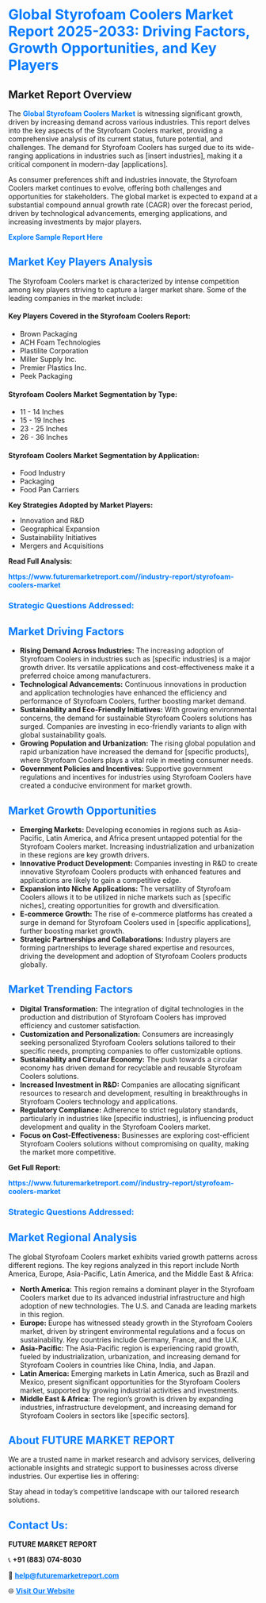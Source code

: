 <h1 style="color: #007BFF;">Global Styrofoam Coolers Market Report 2025-2033: Driving Factors, Growth Opportunities, and Key Players</h1>

<section id="overview">
<h2>Market Report Overview</h2>
<p>The <a href="https://www.futuremarketreport.com//industry-report/styrofoam-coolers-market" style="color: #007BFF; text-decoration: none;"><strong>Global Styrofoam Coolers Market</strong></a> is witnessing significant growth, driven by increasing demand across various industries. This report delves into the key aspects of the Styrofoam Coolers market, providing a comprehensive analysis of its current status, future potential, and challenges. The demand for Styrofoam Coolers has surged due to its wide-ranging applications in industries such as [insert industries], making it a critical component in modern-day [applications].</p>
<p>As consumer preferences shift and industries innovate, the Styrofoam Coolers market continues to evolve, offering both challenges and opportunities for stakeholders. The global market is expected to expand at a substantial compound annual growth rate (CAGR) over the forecast period, driven by technological advancements, emerging applications, and increasing investments by major players.</p>
</section>

<section id="overview">
<p><a href="https://www.futuremarketreport.com//request-sample/reportId=88842" style="color: #007BFF; text-decoration: none;"><strong>Explore Sample Report Here</strong></a></p>
</section>

<section id="key-players">
<h2 style="color: #007BFF;">Market Key Players Analysis</h2>
<p>The Styrofoam Coolers market is characterized by intense competition among key players striving to capture a larger market share. Some of the leading companies in the market include:</p>
<h4>Key Players Covered in the Styrofoam Coolers Report:</h4>
<ul><li>Brown Packaging</li><li>ACH Foam Technologies</li><li>Plastilite Corporation</li><li>Miller Supply Inc.</li><li>Premier Plastics Inc.</li><li>Peek Packaging</li></ul>
<h4>Styrofoam Coolers Market Segmentation by Type:</h4>
<ul><li>11 - 14 Inches</li><li>15 - 19 Inches</li><li>23 - 25 Inches</li><li>26 - 36 Inches</li></ul>

<h4>Styrofoam Coolers Market Segmentation by Application:</h4>
<ul><li>Food Industry</li><li>Packaging</li><li>Food Pan Carriers</li></ul>
<p><strong>Key Strategies Adopted by Market Players:</strong></p>
<ul>
<li>Innovation and R&D</li>
<li>Geographical Expansion</li>
<li>Sustainability Initiatives</li>
<li>Mergers and Acquisitions</li>
</ul>
</section>

<section>
<p><strong>Read Full Analysis: </strong></p><a href="https://www.futuremarketreport.com//industry-report/styrofoam-coolers-market" style="color: #007BFF; text-decoration: none;"><strong>https://www.futuremarketreport.com//industry-report/styrofoam-coolers-market</strong></a>
<h3 style="color: #007BFF;">Strategic Questions Addressed:</h3>
</section>

<section id="driving-factors">
<h2 style="color: #007BFF;">Market Driving Factors</h2>
<ul>
<li><strong>Rising Demand Across Industries:</strong> The increasing adoption of Styrofoam Coolers in industries such as [specific industries] is a major growth driver. Its versatile applications and cost-effectiveness make it a preferred choice among manufacturers.</li>
<li><strong>Technological Advancements:</strong> Continuous innovations in production and application technologies have enhanced the efficiency and performance of Styrofoam Coolers, further boosting market demand.</li>
<li><strong>Sustainability and Eco-Friendly Initiatives:</strong> With growing environmental concerns, the demand for sustainable Styrofoam Coolers solutions has surged. Companies are investing in eco-friendly variants to align with global sustainability goals.</li>
<li><strong>Growing Population and Urbanization:</strong> The rising global population and rapid urbanization have increased the demand for [specific products], where Styrofoam Coolers plays a vital role in meeting consumer needs.</li>
<li><strong>Government Policies and Incentives:</strong> Supportive government regulations and incentives for industries using Styrofoam Coolers have created a conducive environment for market growth.</li>
</ul>
</section>

<section id="growth-opportunities">
<h2 style="color: #007BFF;">Market Growth Opportunities</h2>
<ul>
<li><strong>Emerging Markets:</strong> Developing economies in regions such as Asia-Pacific, Latin America, and Africa present untapped potential for the Styrofoam Coolers market. Increasing industrialization and urbanization in these regions are key growth drivers.</li>
<li><strong>Innovative Product Development:</strong> Companies investing in R&D to create innovative Styrofoam Coolers products with enhanced features and applications are likely to gain a competitive edge.</li>
<li><strong>Expansion into Niche Applications:</strong> The versatility of Styrofoam Coolers allows it to be utilized in niche markets such as [specific niches], creating opportunities for growth and diversification.</li>
<li><strong>E-commerce Growth:</strong> The rise of e-commerce platforms has created a surge in demand for Styrofoam Coolers used in [specific applications], further boosting market growth.</li>
<li><strong>Strategic Partnerships and Collaborations:</strong> Industry players are forming partnerships to leverage shared expertise and resources, driving the development and adoption of Styrofoam Coolers products globally.</li>
</ul>
</section>

<section id="trending-factors">
<h2 style="color: #007BFF;">Market Trending Factors</h2>
<ul>
<li><strong>Digital Transformation:</strong> The integration of digital technologies in the production and distribution of Styrofoam Coolers has improved efficiency and customer satisfaction.</li>
<li><strong>Customization and Personalization:</strong> Consumers are increasingly seeking personalized Styrofoam Coolers solutions tailored to their specific needs, prompting companies to offer customizable options.</li>
<li><strong>Sustainability and Circular Economy:</strong> The push towards a circular economy has driven demand for recyclable and reusable Styrofoam Coolers solutions.</li>
<li><strong>Increased Investment in R&D:</strong> Companies are allocating significant resources to research and development, resulting in breakthroughs in Styrofoam Coolers technology and applications.</li>
<li><strong>Regulatory Compliance:</strong> Adherence to strict regulatory standards, particularly in industries like [specific industries], is influencing product development and quality in the Styrofoam Coolers market.</li>
<li><strong>Focus on Cost-Effectiveness:</strong> Businesses are exploring cost-efficient Styrofoam Coolers solutions without compromising on quality, making the market more competitive.</li>
</ul>
</section>

<section>
<p><strong>Get Full Report: </strong></p><a href="https://www.futuremarketreport.com//industry-report/styrofoam-coolers-market" style="color: #007BFF; text-decoration: none;"><strong>https://www.futuremarketreport.com//industry-report/styrofoam-coolers-market</strong></a>
<h3 style="color: #007BFF;">Strategic Questions Addressed:</h3>
</section>


<section id="regional-analysis">
<h2 style="color: #007BFF;">Market Regional Analysis</h2>
<p>The global Styrofoam Coolers market exhibits varied growth patterns across different regions. The key regions analyzed in this report include North America, Europe, Asia-Pacific, Latin America, and the Middle East & Africa:</p>
<ul>
<li><strong>North America:</strong> This region remains a dominant player in the Styrofoam Coolers market due to its advanced industrial infrastructure and high adoption of new technologies. The U.S. and Canada are leading markets in this region.</li>
<li><strong>Europe:</strong> Europe has witnessed steady growth in the Styrofoam Coolers market, driven by stringent environmental regulations and a focus on sustainability. Key countries include Germany, France, and the U.K.</li>
<li><strong>Asia-Pacific:</strong> The Asia-Pacific region is experiencing rapid growth, fueled by industrialization, urbanization, and increasing demand for Styrofoam Coolers in countries like China, India, and Japan.</li>
<li><strong>Latin America:</strong> Emerging markets in Latin America, such as Brazil and Mexico, present significant opportunities for the Styrofoam Coolers market, supported by growing industrial activities and investments.</li>
<li><strong>Middle East & Africa:</strong> The region’s growth is driven by expanding industries, infrastructure development, and increasing demand for Styrofoam Coolers in sectors like [specific sectors].</li>
</ul>
</section>

<footer>
<h2 style="color: #007BFF;">About FUTURE MARKET REPORT</h2>
<p>We are a trusted name in market research and advisory services, delivering actionable insights and strategic support to businesses across diverse industries. Our expertise lies in offering:</p>

<p>Stay ahead in today’s competitive landscape with our tailored research solutions.</p>

<h2 style="color: #007BFF;">Contact Us:</h2>
<p><strong>FUTURE MARKET REPORT</strong></p>
<p>📞 <strong>+91 (883) 074-8030</strong></p>
<p>📧 <strong><a href="mailto:help@futuremarketreport.com" style="color: #007BFF;">help@futuremarketreport.com</a></strong></p>
<p>🌐 <strong><a href="https://www.futuremarketreport.com/" style="color: #007BFF;">Visit Our Website</a></strong></p>
</footer>
